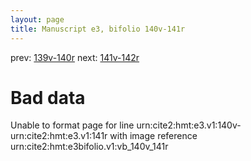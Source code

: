```yaml
---
layout: page
title: Manuscript e3, bifolio 140v-141r
---
```


prev: [139v-140r](../139v-140r/) next: [141v-142r](../141v-142r/)

# Bad data

Unable to format page for line urn:cite2:hmt:e3.v1:140v-urn:cite2:hmt:e3.v1:141r with image reference urn:cite2:hmt:e3bifolio.v1:vb_140v_141r
